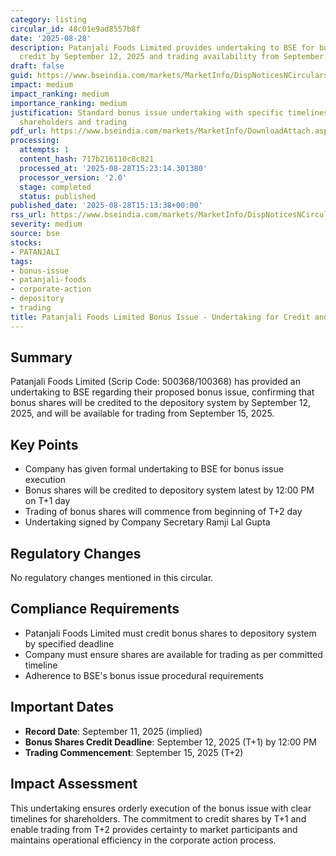 ```yaml
---
category: listing
circular_id: 48c01e9ad8557b8f
date: '2025-08-28'
description: Patanjali Foods Limited provides undertaking to BSE for bonus shares
  credit by September 12, 2025 and trading availability from September 15, 2025.
draft: false
guid: https://www.bseindia.com/markets/MarketInfo/DispNoticesNCirculars.aspx?Noticeid={7D106F5A-9450-412A-9968-E820E8DE21ED}&noticeno=20250828-58&dt=08/28/2025&icount=58&totcount=58&flag=0
impact: medium
impact_ranking: medium
importance_ranking: medium
justification: Standard bonus issue undertaking with specific timelines affecting
  shareholders and trading
pdf_url: https://www.bseindia.com/markets/MarketInfo/DownloadAttach.aspx?id=20250828-58&attachedId=ce6aa0aa-d6be-4188-bb1f-35b1eb0e00f3
processing:
  attempts: 1
  content_hash: 717b216110c8c821
  processed_at: '2025-08-28T15:23:14.301380'
  processor_version: '2.0'
  stage: completed
  status: published
published_date: '2025-08-28T15:13:38+00:00'
rss_url: https://www.bseindia.com/markets/MarketInfo/DispNoticesNCirculars.aspx?Noticeid={7D106F5A-9450-412A-9968-E820E8DE21ED}&noticeno=20250828-58&dt=08/28/2025&icount=58&totcount=58&flag=0
severity: medium
source: bse
stocks:
- PATANJALI
tags:
- bonus-issue
- patanjali-foods
- corporate-action
- depository
- trading
title: Patanjali Foods Limited Bonus Issue - Undertaking for Credit and Trading Timeline
---
```


## Summary

Patanjali Foods Limited (Scrip Code: 500368/100368) has provided an undertaking to BSE regarding their proposed bonus issue, confirming that bonus shares will be credited to the depository system by September 12, 2025, and will be available for trading from September 15, 2025.

## Key Points

- Company has given formal undertaking to BSE for bonus issue execution
- Bonus shares will be credited to depository system latest by 12:00 PM on T+1 day
- Trading of bonus shares will commence from beginning of T+2 day
- Undertaking signed by Company Secretary Ramji Lal Gupta

## Regulatory Changes

No regulatory changes mentioned in this circular.

## Compliance Requirements

- Patanjali Foods Limited must credit bonus shares to depository system by specified deadline
- Company must ensure shares are available for trading as per committed timeline
- Adherence to BSE's bonus issue procedural requirements

## Important Dates

- **Record Date**: September 11, 2025 (implied)
- **Bonus Shares Credit Deadline**: September 12, 2025 (T+1) by 12:00 PM
- **Trading Commencement**: September 15, 2025 (T+2)

## Impact Assessment

This undertaking ensures orderly execution of the bonus issue with clear timelines for shareholders. The commitment to credit shares by T+1 and enable trading from T+2 provides certainty to market participants and maintains operational efficiency in the corporate action process.